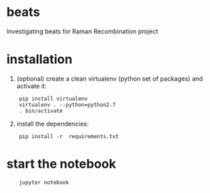 # beats
Investigating beats for Raman Recombination project

# installation

1. (optional) create a clean virtualenv (python set of packages) and activate it:
```
    pip install virtualenv 
    virtualenv . --python=python2.7
    . bin/activate
```
2. install the dependencies:
```
    pip install -r  requirements.txt
```

# start the notebook
```
    jupyter notebook
```
